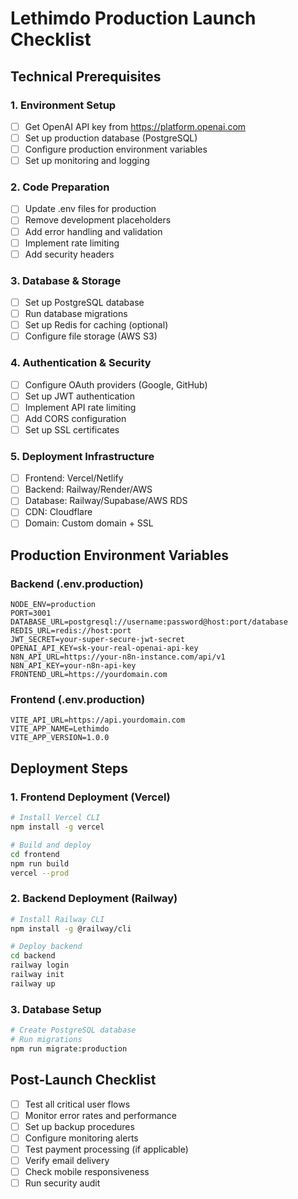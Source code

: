 # Lethimdo Production Launch Checklist

## Technical Prerequisites

### 1. Environment Setup
- [ ] Get OpenAI API key from https://platform.openai.com
- [ ] Set up production database (PostgreSQL)
- [ ] Configure production environment variables
- [ ] Set up monitoring and logging

### 2. Code Preparation
- [ ] Update .env files for production
- [ ] Remove development placeholders
- [ ] Add error handling and validation
- [ ] Implement rate limiting
- [ ] Add security headers

### 3. Database & Storage
- [ ] Set up PostgreSQL database
- [ ] Run database migrations
- [ ] Set up Redis for caching (optional)
- [ ] Configure file storage (AWS S3)

### 4. Authentication & Security
- [ ] Configure OAuth providers (Google, GitHub)
- [ ] Set up JWT authentication
- [ ] Implement API rate limiting
- [ ] Add CORS configuration
- [ ] Set up SSL certificates

### 5. Deployment Infrastructure
- [ ] Frontend: Vercel/Netlify
- [ ] Backend: Railway/Render/AWS
- [ ] Database: Railway/Supabase/AWS RDS
- [ ] CDN: Cloudflare
- [ ] Domain: Custom domain + SSL

## Production Environment Variables

### Backend (.env.production)
```
NODE_ENV=production
PORT=3001
DATABASE_URL=postgresql://username:password@host:port/database
REDIS_URL=redis://host:port
JWT_SECRET=your-super-secure-jwt-secret
OPENAI_API_KEY=sk-your-real-openai-api-key
N8N_API_URL=https://your-n8n-instance.com/api/v1
N8N_API_KEY=your-n8n-api-key
FRONTEND_URL=https://yourdomain.com
```

### Frontend (.env.production)
```
VITE_API_URL=https://api.yourdomain.com
VITE_APP_NAME=Lethimdo
VITE_APP_VERSION=1.0.0
```

## Deployment Steps

### 1. Frontend Deployment (Vercel)
```bash
# Install Vercel CLI
npm install -g vercel

# Build and deploy
cd frontend
npm run build
vercel --prod
```

### 2. Backend Deployment (Railway)
```bash
# Install Railway CLI
npm install -g @railway/cli

# Deploy backend
cd backend
railway login
railway init
railway up
```

### 3. Database Setup
```bash
# Create PostgreSQL database
# Run migrations
npm run migrate:production
```

## Post-Launch Checklist
- [ ] Test all critical user flows
- [ ] Monitor error rates and performance
- [ ] Set up backup procedures
- [ ] Configure monitoring alerts
- [ ] Test payment processing (if applicable)
- [ ] Verify email delivery
- [ ] Check mobile responsiveness
- [ ] Run security audit
